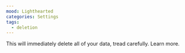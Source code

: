 ```yaml
---
mood: Lighthearted
categories: Settings
tags:
  - deletion
---
```

This will immediately delete all of your data, tread carefully. Learn more.